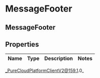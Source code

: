 # MessageFooter

## MessageFooter

## Properties

|Name | Type | Description | Notes|
|------------ | ------------- | ------------- | -------------|



_PureCloudPlatformClientV2@159.1.0_
